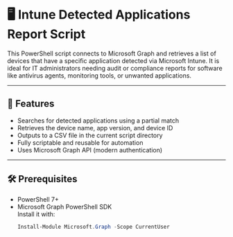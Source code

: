 # 🖥️ Intune Detected Applications Report Script

This PowerShell script connects to Microsoft Graph and retrieves a list of devices that have a specific application detected via Microsoft Intune. It is ideal for IT administrators needing audit or compliance reports for software like antivirus agents, monitoring tools, or unwanted applications.

---

## 🚀 Features

- Searches for detected applications using a partial match
- Retrieves the device name, app version, and device ID
- Outputs to a CSV file in the current script directory
- Fully scriptable and reusable for automation
- Uses Microsoft Graph API (modern authentication)

---

## 🛠️ Prerequisites

- PowerShell 7+
- Microsoft Graph PowerShell SDK  
  Install it with:
  ```powershell
  Install-Module Microsoft.Graph -Scope CurrentUser
